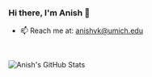 ### Hi there, I'm Anish 👋

- 📫 Reach me at: anishvk@umich.edu

<br />

![Anish's GitHub Stats](https://github-readme-stats.vercel.app/api?username=anishk22&count_private=true&show_icons=true&theme=dracula)

<!--
**anishk22/anishk22** is a ✨ _special_ ✨ repository because its `README.md` (this file) appears on your GitHub profile.

Here are some ideas to get you started:

- 🔭 I’m currently working on ...
- 🌱 I’m currently learning ...
- 👯 I’m looking to collaborate on ...
- 🤔 I’m looking for help with ...
- 💬 Ask me about ...
- 📫 How to reach me: ...
- 😄 Pronouns: ...
- ⚡ Fun fact: ...
-->
